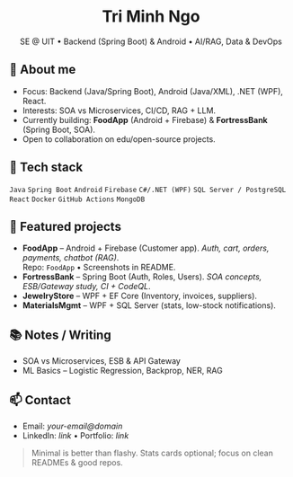<h1 align="center">Tri Minh Ngo</h1>

<p align="center">
SE @ UIT • Backend (Spring Boot) & Android • AI/RAG, Data & DevOps
</p>

## 👋 About me
- Focus: Backend (Java/Spring Boot), Android (Java/XML), .NET (WPF), React.
- Interests: SOA vs Microservices, CI/CD, RAG + LLM.
- Currently building: **FoodApp** (Android + Firebase) & **FortressBank** (Spring Boot, SOA).
- Open to collaboration on edu/open-source projects.

## 🔨 Tech stack
`Java` `Spring Boot` `Android` `Firebase` `C#/.NET (WPF)` `SQL Server / PostgreSQL`  
`React` `Docker` `GitHub Actions` `MongoDB`

## 🌟 Featured projects
- **FoodApp** – Android + Firebase (Customer app). _Auth, cart, orders, payments, chatbot (RAG)_.  
  Repo: `FoodApp` • Screenshots in README.
- **FortressBank** – Spring Boot (Auth, Roles, Users). _SOA concepts, ESB/Gateway study, CI + CodeQL_.  
- **JewelryStore** – WPF + EF Core (Inventory, invoices, suppliers).  
- **MaterialsMgmt** – WPF + SQL Server (stats, low-stock notifications).  

## 📚 Notes / Writing
- SOA vs Microservices, ESB & API Gateway  
- ML Basics – Logistic Regression, Backprop, NER, RAG

## 📫 Contact
- Email: _your-email@domain_  
- LinkedIn: _link_ • Portfolio: _link_

> Minimal is better than flashy. Stats cards optional; focus on clean READMEs & good repos.
